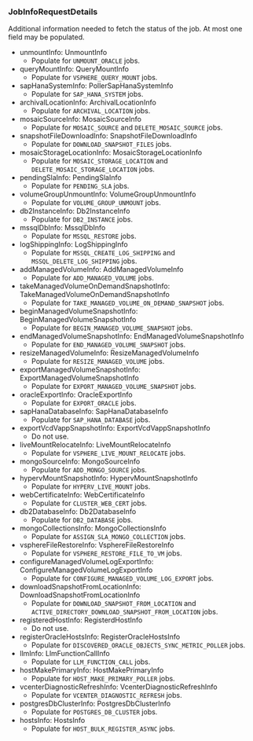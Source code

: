 ### JobInfoRequestDetails
Additional information needed to fetch the status of the job. At most one field may be populated.

- unmountInfo: UnmountInfo
  - Populate for `UNMOUNT_ORACLE` jobs.
- queryMountInfo: QueryMountInfo
  - Populate for `VSPHERE_QUERY_MOUNT` jobs.
- sapHanaSystemInfo: PollerSapHanaSystemInfo
  - Populate for `SAP_HANA_SYSTEM` jobs.
- archivalLocationInfo: ArchivalLocationInfo
  - Populate for `ARCHIVAL_LOCATION` jobs.
- mosaicSourceInfo: MosaicSourceInfo
  - Populate for `MOSAIC_SOURCE` and `DELETE_MOSAIC_SOURCE` jobs.
- snapshotFileDownloadInfo: SnapshotFileDownloadInfo
  - Populate for `DOWNLOAD_SNAPSHOT_FILES` jobs.
- mosaicStorageLocationInfo: MosaicStorageLocationInfo
  - Populate for `MOSAIC_STORAGE_LOCATION`
 and `DELETE_MOSAIC_STORAGE_LOCATION` jobs.
- pendingSlaInfo: PendingSlaInfo
  - Populate for `PENDING_SLA` jobs.
- volumeGroupUnmountInfo: VolumeGroupUnmountInfo
  - Populate for `VOLUME_GROUP_UNMOUNT` jobs.
- db2InstanceInfo: Db2InstanceInfo
  - Populate for `DB2_INSTANCE` jobs.
- mssqlDbInfo: MssqlDbInfo
  - Populate for `MSSQL_RESTORE` jobs.
- logShippingInfo: LogShippingInfo
  - Populate for `MSSQL_CREATE_LOG_SHIPPING`
 and `MSSQL_DELETE_LOG_SHIPPING` jobs.
- addManagedVolumeInfo: AddManagedVolumeInfo
  - Populate for `ADD_MANAGED_VOLUME` jobs.
- takeManagedVolumeOnDemandSnapshotInfo: TakeManagedVolumeOnDemandSnapshotInfo
  - Populate for `TAKE_MANAGED_VOLUME_ON_DEMAND_SNAPSHOT` jobs.
- beginManagedVolumeSnapshotInfo: BeginManagedVolumeSnapshotInfo
  - Populate for `BEGIN_MANAGED_VOLUME_SNAPSHOT` jobs.
- endManagedVolumeSnapshotInfo: EndManagedVolumeSnapshotInfo
  - Populate for `END_MANAGED_VOLUME_SNAPSHOT` jobs.
- resizeManagedVolumeInfo: ResizeManagedVolumeInfo
  - Populate for `RESIZE_MANAGED_VOLUME` jobs.
- exportManagedVolumeSnapshotInfo: ExportManagedVolumeSnapshotInfo
  - Populate for `EXPORT_MANAGED_VOLUME_SNAPSHOT` jobs.
- oracleExportInfo: OracleExportInfo
  - Populate for `EXPORT_ORACLE` jobs.
- sapHanaDatabaseInfo: SapHanaDatabaseInfo
  - Populate for `SAP_HANA_DATABASE` jobs.
- exportVcdVappSnapshotInfo: ExportVcdVappSnapshotInfo
  - Do not use.
- liveMountRelocateInfo: LiveMountRelocateInfo
  - Populate for `VSPHERE_LIVE_MOUNT_RELOCATE` jobs.
- mongoSourceInfo: MongoSourceInfo
  - Populate for `ADD_MONGO_SOURCE` jobs.
- hypervMountSnapshotInfo: HypervMountSnapshotInfo
  - Populate for `HYPERV_LIVE_MOUNT` jobs.
- webCertificateInfo: WebCertificateInfo
  - Populate for `CLUSTER_WEB_CERT` jobs.
- db2DatabaseInfo: Db2DatabaseInfo
  - Populate for `DB2_DATABASE` jobs.
- mongoCollectionsInfo: MongoCollectionsInfo
  - Populate for `ASSIGN_SLA_MONGO_COLLECTION` jobs.
- vsphereFileRestoreInfo: VsphereFileRestoreInfo
  - Populate for `VSPHERE_RESTORE_FILE_TO_VM` jobs.
- configureManagedVolumeLogExportInfo: ConfigureManagedVolumeLogExportInfo
  - Populate for `CONFIGURE_MANAGED_VOLUME_LOG_EXPORT` jobs.
- downloadSnapshotFromLocationInfo: DownloadSnapshotFromLocationInfo
  - Populate for `DOWNLOAD_SNAPSHOT_FROM_LOCATION`
 and `ACTIVE_DIRECTORY_DOWNLOAD_SNAPSHOT_FROM_LOCATION` jobs.
- registeredHostInfo: RegisterdHostInfo
  - Do not use.
- registerOracleHostsInfo: RegisterOracleHostsInfo
  - Populate for `DISCOVERED_ORACLE_OBJECTS_SYNC_METRIC_POLLER` jobs.
- llmInfo: LlmFunctionCallInfo
  - Populate for `LLM_FUNCTION_CALL` jobs.
- hostMakePrimaryInfo: HostMakePrimaryInfo
  - Populate for `HOST_MAKE_PRIMARY_POLLER` jobs.
- vcenterDiagnosticRefreshInfo: VcenterDiagnosticRefreshInfo
  - Populate for `VCENTER_DIAGNOSTIC_REFRESH` jobs.
- postgresDbClusterInfo: PostgresDbClusterInfo
  - Populate for `POSTGRES_DB_CLUSTER` jobs.
- hostsInfo: HostsInfo
  - Populate for `HOST_BULK_REGISTER_ASYNC` jobs.
